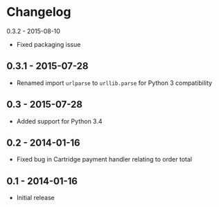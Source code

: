 Changelog
=========

0.3.2 - 2015-08-10

* Fixed packaging issue

0.3.1 - 2015-07-28
------------------

* Renamed import `urlparse` to `urllib.parse` for Python 3 compatibility

0.3 - 2015-07-28
----------------

* Added support for Python 3.4

0.2 - 2014-01-16
----------------

* Fixed bug in Cartridge payment handler relating to order total

0.1 - 2014-01-16
----------------

* Initial release
